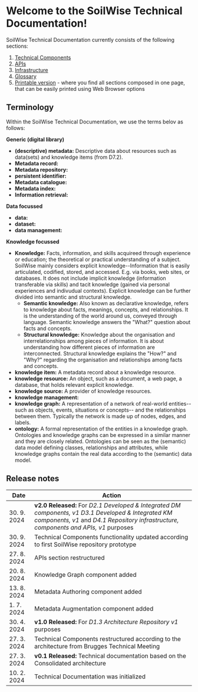 # Welcome to the SoilWise Technical Documentation!

SoilWise Technical Documentation currently consists of the following sections:

1. [Technical Components](technical_components/technical_components.md)
2. [APIs](apis/apis-intro.md)
3. [Infrastructure](infrastructure/infrastructure-intro.md)
4. [Glossary](glossary.md)
5. [Printable version](print_page) - where you find all sections composed in one page, that can be easily printed using Web Browser options

## Terminology

Within the SoilWise Technical Documentation, we use the terms belov as follows:

**Generic (digital library)**
  - **(descriptive) metadata:**  Descriptive data about resources such as data(sets) and knowledge items (from D7.2).
  - **Metadata record:**
  - **Metadata repository:**
  - **persistent identifier:**
  - **Metadata catalogue:**
  - **Metadata index:**
  - **Information retrieval:**
    
    
**Data focussed**
  - **data:**
  - **dataset:**
  - **data management:**

    
**Knowledge focussed**
  - **Knowledge:**  Facts, information, and skills acquireed through experience or education; the theoretical or practical understanding of a subject. SoilWise mainly considers explicit knowledge--Information that is easily articulated, codified, stored, and accessed. E.g. via books, web sites, or databases. It does not include implicit knowledge (information transferable via skills) and tacit knowledge (gained via personal experiences and indivudual contexts). Explicit knowledge can be further divided into semantic and structural knowledge.
    - **Semantic knowledge:** Also known as declarative knowledge, refers to knowledge about facts, meanings, concepts, and relationships. It is the understanding of the world around us, conveyed through language. Semantic knowledge answers the "What?" question about facts and concepts.
    - **Structural knowledge:** Knowledge about the organisation and interrelationships among pieces of information. It is about understanding how different pieces of information are interconnected. Structural knowledge explains the "How?" and "Why?" regarding the organisation and relationships among facts and concepts.
  - **knowledge item:** A metadata record about a knowledge resource.
  - **knowledge resource:** An object, such as a document, a web page, a database, that holds relevant explicit knowledge.
  - **knowledge source:** A provider of knowledge resources.
  - **knowledge management:**
  - **knowledge graph:** A representation of a network of real-world entities--such as objects, events, situations or concepts-- and the relationships between them. Typically the network is made up of nodes, edges, and labels. 
  - **ontology:** A formal representation of the entities in a knowledge graph. Ontologies and knowledge graphs can be expressed in a similar manner and they are closely related. Ontologies can be seen as the (semantic) data model defining classes, relationships and attributes, while knowledge graphs contain the real data according to the (semantic) data model.


## Release notes

|Date|Action|
|----|-----------|
|30. 9. 2024|**v2.0 Released:** For _D2.1 Developed & Integrated DM components, v1 D3.1 Developed & Integrated KM components, v1_ and _D4.1 Repository infrastructure, components and APIs, v1_ purposes|
|30. 9. 2024|Technical Components functionality updated according to first SoilWise repository prototype|
|27. 8. 2024|APIs section restructured|
|20. 8. 2024|Knowledge Graph component added|
|13. 8. 2024|Metadata Authoring component added| 
|1. 7. 2024|Metadata Augmentation component added|
|30. 4. 2024|**v1.0 Released:** For _D1.3 Architecture Repository v1_ purposes|
|27. 3. 2024|Technical Components restructured according to the architecture from Brugges Technical Meeting|
|27. 3. 2024|**v0.1 Released:** Technical documentation based on the Consolidated architecture|
|10. 2. 2024|Technical Documentation was initialized|
